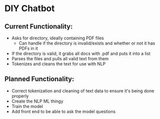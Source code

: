 # DIY Chatbot

## Current Functionality:
- Asks for directory, ideally containing PDF files
    - Can handle if the directory is invalid/exists and whether or not it has PDFs in it
- If the directory is valid, it grabs all docs with .pdf and puts it into a list
- Parses the files and pulls all valid text from them
- Tokenizes and cleans the text for use with NLP 

## Planned Functionality:
- Correct tokenization and cleaning of text data to ensure it's being done properly
- Create the NLP ML thingy
- Train the model
- Add front end to be able to ask the model questions


